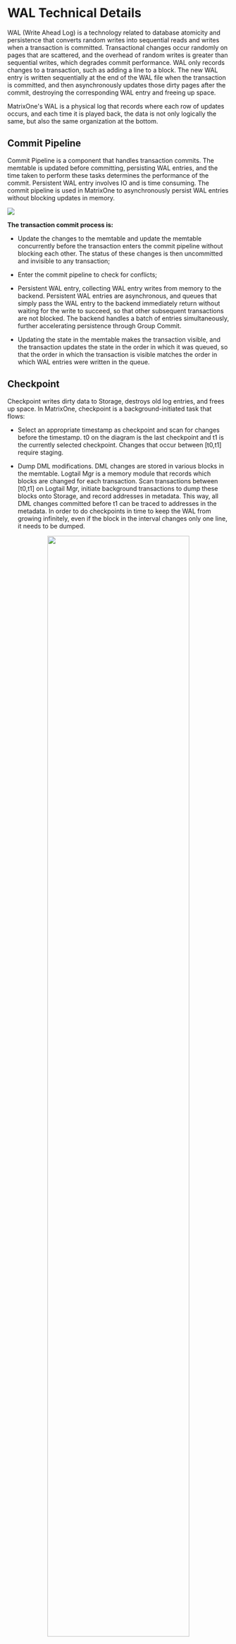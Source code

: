 # WAL Technical Details

WAL (Write Ahead Log) is a technology related to database atomicity and persistence that converts random writes into sequential reads and writes when a transaction is committed. Transactional changes occur randomly on pages that are scattered, and the overhead of random writes is greater than sequential writes, which degrades commit performance. WAL only records changes to a transaction, such as adding a line to a block. The new WAL entry is written sequentially at the end of the WAL file when the transaction is committed, and then asynchronously updates those dirty pages after the commit, destroying the corresponding WAL entry and freeing up space.

MatrixOne's WAL is a physical log that records where each row of updates occurs, and each time it is played back, the data is not only logically the same, but also the same organization at the bottom.

## Commit Pipeline

Commit Pipeline is a component that handles transaction commits. The memtable is updated before committing, persisting WAL entries, and the time taken to perform these tasks determines the performance of the commit. Persistent WAL entry involves IO and is time consuming. The commit pipeline is used in MatrixOne to asynchronously persist WAL entries without blocking updates in memory.

![](https://community-shared-data-1308875761.cos.ap-beijing.myqcloud.com/artwork/docs/overview/architecture/wal_Commit_Pipeline.png)

**The transaction commit process is:**

- Update the changes to the memtable and update the memtable concurrently before the transaction enters the commit pipeline without blocking each other. The status of these changes is then uncommitted and invisible to any transaction;

- Enter the commit pipeline to check for conflicts;

- Persistent WAL entry, collecting WAL entry writes from memory to the backend. Persistent WAL entries are asynchronous, and queues that simply pass the WAL entry to the backend immediately return without waiting for the write to succeed, so that other subsequent transactions are not blocked. The backend handles a batch of entries simultaneously, further accelerating persistence through Group Commit.

- Updating the state in the memtable makes the transaction visible, and the transaction updates the state in the order in which it was queued, so that the order in which the transaction is visible matches the order in which WAL entries were written in the queue.

## Checkpoint

Checkpoint writes dirty data to Storage, destroys old log entries, and frees up space. In MatrixOne, checkpoint is a background-initiated task that flows:

- Select an appropriate timestamp as checkpoint and scan for changes before the timestamp. t0 on the diagram is the last checkpoint and t1 is the currently selected checkpoint. Changes that occur between \[t0,t1] require staging.

- Dump DML modifications. DML changes are stored in various blocks in the memtable. Logtail Mgr is a memory module that records which blocks are changed for each transaction. Scan transactions between \[t0,t1] on Logtail Mgr, initiate background transactions to dump these blocks onto Storage, and record addresses in metadata. This way, all DML changes committed before t1 can be traced to addresses in the metadata. In order to do checkpoints in time to keep the WAL from growing infinitely, even if the block in the interval changes only one line, it needs to be dumped.

<div align="center">
<img src=https://community-shared-data-1308875761.cos.ap-beijing.myqcloud.com/artwork/docs/overview/architecture/wal_Checkpoint1.png width=80% heigth=80%/>
</div>

- Scans for Catalog dump DDL and metadata changes. The Catalog is a tree that records all DDL and metadata information, and each node on the tree records the timestamp at which the change occurred. Collect all changes that fall between \[t0,t1] when scanning.

<div align="center">
<img src=https://community-shared-data-1308875761.cos.ap-beijing.myqcloud.com/artwork/docs/overview/architecture/wal_Checkpoint2.png width=80% heigth=80%/>
</div>

- Destroy the old WAL entry. The LSN corresponding to each transaction is stored in Logtail Mgr. Based on the timestamp, find the last transaction before t1 and tell Log Backend to clean up all logs before the LSN of this transaction.

## Log Backend

MatrixOne's WAL can be written in various Log Backends. The original Log Backend was based on the local file system. For distributed features, we developed our own highly reliable low latency Log Service as the new Log Backend. We abstract a virtual backend to accommodate different log backends, developed by some very lightweight drivers, docking different backends.

**Driver needs to adapt these interfaces:**

- Append, write log entry asynchronously when committing a transaction:

``` Append(entry) (Lsn, error) ```

- Read, batch read log entry on reboot:

``` Read(Lsn, maxSize) (entry, Lsn, error) ```

- The Truncate interface destroys all log entries before the LSN, freeing up space:

``` Truncate(lsn Lsn) error ```

## Group Commit

Group Commit accelerates persistent log entries. Persistent log entry involves IO, is time consuming, and is often a bottleneck for commits. To reduce latency, bulk write log entries to Log Backend. For example, fsync takes a long time in a file system. If each entry is fsynced, it takes a lot of time. In file system-based Log Backend, where multiple entries are written and fsynced only once, the sum of the time costs of these entry swipes approximates the time of one entry swipe.

![](https://community-shared-data-1308875761.cos.ap-beijing.myqcloud.com/artwork/docs/overview/architecture/wal_Group_Commit.png)

Concurrent writes are supported in the Log Service, and the time of each entry swipe can overlap, which also reduces the total time to write an entry and improves the concurrency of commits.

## Handle out-of-order LSNs for Log Backend

To accelerate, concurrent entries are written to Log Backend in an inconsistent order of success and the order in which the requests are made, resulting in inconsistent LSNs generated in Log Backend and logical LSNs passed to the Driver by the upper layers. Truncate and reboot to handle these out-of-order LSNs. In order to ensure that the LSNs in Log Backend are basically ordered and the out-of-order span is not too large, a window of logical LSNs is maintained that stops writing new entries to Log Backend if there are very early log entries that are not being written successfully. For example, if the window is 7 in length and an entry with an LSN of 13 in the figure has not been returned, it blocks an entry with an LSN greater than or equal to 20.

![](https://community-shared-data-1308875761.cos.ap-beijing.myqcloud.com/artwork/docs/overview/architecture/wal_Log_Backend.png)

Destroy the log in Log Backend with the truncate operation, destroying all entries before the specified LSN. entry before this LSN corresponds to a logical LSN that is smaller than the logical truncate point. For example, the logic truncates through 7 in the figure. This entry corresponds to 11 in Log Backend, but the logical LSNs for 5, 6, 7, and 10 in Log Backend are all greater than 7 and cannot be truncate. Log Backend can only truncate 4.

On restart, those discontinuous entries at the beginning and end are skipped. For example, when Log Backend on the diagram writes to 14, the entire machine loses power, and the first 8,9,11 are filtered out on reboot based on the last truncate information. When all entries are read and the logical LSNs of 6,14 and the other entries are not continuous, the last 6 and 14 are discarded.

## Specific format for WAL in MatrixOne

Each write transaction corresponds to one log entry and consists of an LSN, Transaction Context, and multiple Commands.

``` +---------------------------------------------------------+ | Transaction Entry | +-----+---------------------+-----------+-----------+- -+ | LSN | Transaction Context | Command-1 | Command-2 | ... | +-----+---------------------+-----------+-----------+- -+ ```

**LSN**: Each log entry corresponds to one LSN. The LSN is incremented continuously and is used to delete entries when doing checkpoints.

**Transaction Context**:Logging transaction information

- StartTS is the timestamp when the transaction started.
- CommitTS is the timestamp of the end.
- Memo records where a transaction changes data. Upon reboot, this information is restored to Logtail Mgr and used for checkpointing.

``` +---------------------------+ | Transaction Context | +---------+----------+------+ | StartTS | CommitTS | Memo | +---------+----------+------+ ```

**Transaction Commands**: Each write operation in a transaction corresponds to one or more commands. log entry logs all commands in the transaction.

| Operator | Command | | :----------------- | :---------------- | | DDL | Update Catalog | | Insert | Update Catalog | | | Append | | Delete | Delete | | Compact&Merge | Update Catalog |

- Operators: The DN in MatrixOne is responsible for committing transactions, writing log entries into Log Backend, doing checkpoints. DN supports build library, delete library, build table, delete table, update table structure, insert, delete, while background automatically triggers sorting. The update operation is split into insert and delete.

    - DDL  
    DDL includes building libraries, deleting libraries, building tables, deleting tables, and updating table structures. The DN records information about tables and libraries in the Catalog. The Catalog in memory is a tree and each node is a catalog entry. catalog entry has 4 classes, database, table, segment and block, where segment and block are metadata that changes when data is inserted and sorted in the background. Each database entry corresponds to one library and each table entry corresponds to one table. Each DDL operation corresponds to a database/table entry, which is logged in entry as Update Catalog Command.

    - Insert  
    The newly inserted data is recorded in the Append Command. The data in the DN is recorded in blocks, which form a segment. If there are not enough blocks or segments in the DN to record the newly inserted data, a new one is created. These changes are documented in the Update Catalog Command. In large transactions, the CN writes the data directly to S3 and the DN commits only the metadata. This way, the data in the Append Command will not be large.
  
    - Delete  
    The line number where the DN record Delete occurred. When reading, read all the inserted data before subtracting the rows. In a transaction, all deletions on the same block are merged to correspond to a Delete Command.

    - Compact & Merge  
    The DN background initiates a transaction to dump the data in memory onto s3. Sort the data on S3 by primary key for easy filtering when reading. compact occurs on a block and the data within the block is ordered after compact. merge occurs within a segment and involves multiple blocks, after merge the entire segment is ordered. The data before and after compact/merge remains the same, changing only the metadata, deleting the old block/segment, and creating a new block/segment. Each delete/create corresponds to one Update Catalog Command.

- Commands

<div>&amp;nbsp&amp;nbsp&amp;nbsp1. &amp;nbspUpdate Catalog</div>

The Catalog is database, table, segment, and block from top to bottom. An Updata Catalog Command corresponds to a Catalog Entry. One Update Catalog Command per ddl or with the new metadata. The Update Catalog Command contains Dest and EntryNode.

``` +-------------------+ | Update Catalog | +-------+-----------+ | Dest | EntryNode | +-------+-----------+ ```

Dest is where this command works, recording the id of the corresponding node and his ancestor node. Upon reboot, via Dest, locate the location of the action on the Catalog.

| Type | Dest | | :------------------|:------------------------------------------| | Update Database | database id | | Update Table | database id,table id | | Update Segment | database id,table id,segment id | | Update Block | atabase id,table id,segment id,block id |

EntryNode records when an entry was created and deleted. If entry is not deleted, the deletion time is 0. If the current transaction is being created or deleted, the corresponding time is UncommitTS.

``` +-------------------+ | Entry Node | +---------+---------+ | Create@ | Delete@ | +---------+---------+ ```

For segment and block, Entry Node also records metaLoc, deltaLoc, which are the addresses recorded on S3 for data and deletion, respectively.

``` +----------------------------------------+ | Entry Node | +---------+---------+---------+----------+ | Create@ | Delete@ | metaLoc | deltaLoc | +---------+---------+---------+----------+ ```

For tables, Entry Node also documents the table structure schema.

``` +----------------------------+ | Entry Node | +---------+---------+--------+ | Create@ | Delete@ | schema | +---------+---------+--------+ ```

<div>&amp;nbsp&amp;nbsp&amp;nbsp2. &amp;nbspAppend</div>

The inserted data and the location of that data are documented in the Append Command.

``` +-------------------------------------------+ | Append Command | +--------------+--------------+- -+-------+ | AppendInfo-1 | AppendInfo-2 | ... | Batch | +--------------+--------------+- -+-------+ ```

- Batch is the inserted data.

- AppendInfo  
 Data in one Append Data Command may span multiple blocks. Each block corresponds to an Append Info that records the location of the data in Command's Batch pointer to data, and the location destination of the data in the block.

``` +------------------------------------------------------------------------------+ | AppendInfo | +-----------------+------------------------------------------------------------+ | pointer to data | destination | +--------+--------+-------+----------+------------+----------+--------+--------+ | offset | length | db id | table id | segment id | block id | offset | length | +--------+--------+-------+----------+------------+----------+--------+--------+ ```

<div>&amp;nbsp&amp;nbsp&amp;nbsp3. &amp;nbspDelete Command</div>

Each Delete Command contains only one delete from a block.

``` +---------------------------+ | Delete Command | +-------------+-------------+ | Destination | Delete Mask | +-------------+-------------+ ```

- Destination record on which Block Delete occurred.
- Delete Mask records the deleted line number.
